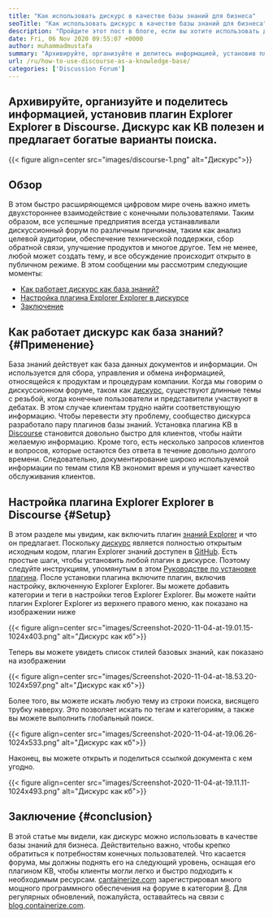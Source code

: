 ```yaml
---
title: "Как использовать дискурс в качестве базы знаний для бизнеса" 
seoTitle: "Как использовать дискурс в качестве базы знаний для бизнеса" 
description: "Пройдите этот пост в блоге, если вы хотите использовать дискурс в качестве базы знаний. Включите это сегодня и поделитесь живыми версиями документов вашей компании" 
date: Fri, 06 Nov 2020 09:55:07 +0000
author: muhammadmustafa
summary: "Архивируйте, организуйте и делитесь информацией, установив плагин Explorer знаний в Discourse. Дискурс как KB полезен и предлагает богатые варианты поиска." 
url: /ru/how-to-use-discourse-as-a-knowledge-base/
categories: ['Discussion Forum']
---
```


## Архивируйте, организуйте и поделитесь информацией, установив плагин Explorer Explorer в Discourse. Дискурс как KB полезен и предлагает богатые варианты поиска.

{{< figure align=center src="images/discourse-1.png" alt="Дискурс">}}


## Обзор
В этом быстро расширяющемся цифровом мире очень важно иметь двухстороннее взаимодействие с конечными пользователями. Таким образом, все успешные предприятия всегда устанавливали дискуссионный форум по различным причинам, таким как анализ целевой аудитории, обеспечение технической поддержки, сбор обратной связи, улучшение продуктов и многое другое. Тем не менее, любой может создать тему, и все обсуждение происходит открыто в публичном режиме.
В этом сообщении мы рассмотрим следующие моменты:
  * [Как работает дискурс как база знаний?][1]
  * [Настройка плагина Explorer Explorer в дискурсе][2]
  * [Заключение][3]

## Как работает дискурс как база знаний?   {#Применение}
База знаний действует как база данных документов и информации. Он используется для сбора, управления и обмена информацией, относящейся к продуктам и процедурам компании. Когда мы говорим о дискуссионном форуме, таком как [дискурс][4], существуют длинные темы с резьбой, когда конечные пользователи и представители участвуют в дебатах. В этом случае клиентам трудно найти соответствующую информацию. Чтобы перевести эту проблему, сообщество дискурса разработало пару плагинов базы знаний.
Установка плагина KB в [Discourse][4] становится довольно быстро для клиентов, чтобы найти желаемую информацию. Кроме того, есть несколько запросов клиентов и вопросов, которые остаются без ответа в течение довольно долгого времени. Следовательно, документирование широко используемой информации по темам стиля KB экономит время и улучшает качество обслуживания клиентов.

## Настройка плагина Explorer Explorer в Discourse   {#Setup}
В этом разделе мы увидим, как включить плагин [знаний Explorer][5] и что он предлагает.
Поскольку [дискурс][4] является полностью открытым исходным кодом, плагин Explorer знаний доступен в [GitHub][5].
Есть простые шаги, чтобы установить любой плагин в дискурсе. Поэтому следуйте инструкциям, упомянутым в этом [Руководстве по установке плагина][6].
После установки плагина включите плагин, включив настройку, включенную Explorer Explorer. Вы можете добавить категории и теги в настройки тегов Explorer Explorer.
Вы можете найти плагин Explorer Explorer из верхнего правого меню, как показано на изображении ниже

{{< figure align=center src="images/Screenshot-2020-11-04-at-19.01.15-1024x403.png" alt="Дискурс как кб">}}

Теперь вы можете увидеть список стилей базовых знаний, как показано на изображении

{{< figure align=center src="images/Screenshot-2020-11-04-at-18.53.20-1024x597.png" alt="Дискурс как кб">}}

Более того, вы можете искать любую тему из строки поиска, висящего трубку наверху. Это позволяет искать по тегам и категориям, а также вы можете выполнить глобальный поиск.

{{< figure align=center src="images/Screenshot-2020-11-04-at-19.06.26-1024x533.png" alt="Дискурс как кб">}}

Наконец, вы можете открыть и поделиться ссылкой документа с кем угодно.

{{< figure align=center src="images/Screenshot-2020-11-04-at-19.11.11-1024x493.png" alt="Дискурс как кб">}}


## Заключение   {#conclusion}
В этой статье мы видели, как дискурс можно использовать в качестве базы знаний для бизнеса. Действительно важно, чтобы крепко обратиться к потребностям конечных пользователей. Что касается форума, мы должны поднять его на следующий уровень, оснащая его плагином KB, чтобы клиенты могли легко и быстро подходить к необходимым ресурсам.
[cantainerize.com][7] зарегистрировал много мощного программного обеспечения на форуме в категории [8][8]. Для регулярных обновлений, пожалуйста, оставайтесь на связи с [blog.containerize.com][9].

  
[1]: #usage
[2]: #setup
[3]: #Conclusion
[4]: https://products.containerize.com/discussion-forum/discourse
[5]: https://github.com/discourse/discourse-knowledge-explorer
[6]: https://meta.discourse.org/t/install-a-plugin/19157
[7]: https://www.containerize.com/
[8]: https://products.containerize.com/discussion-forum
[9]: https://blog.containerize.com/
